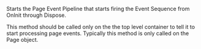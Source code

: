 ﻿Starts the Page Event Pipeline that starts firing the Event Sequence from OnInit through Dispose.

This method should be called only on the the top level container to tell it to start processing page events. Typically this method is only called on the Page object.